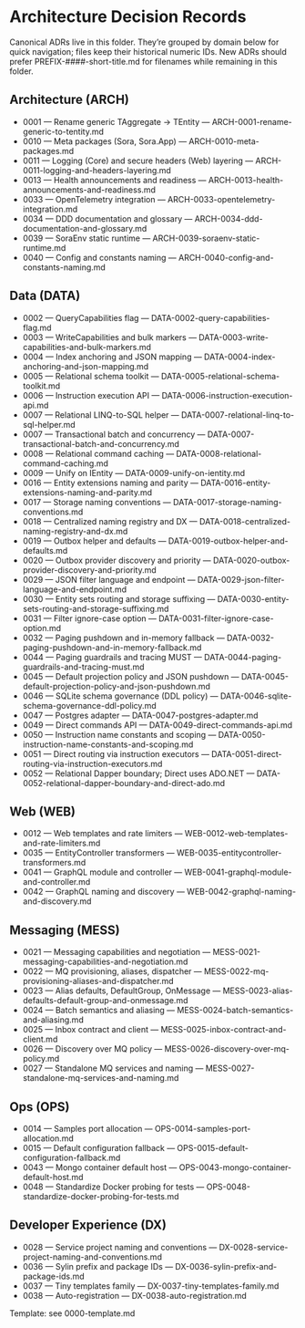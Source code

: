 # Architecture Decision Records

Canonical ADRs live in this folder. They’re grouped by domain below for quick navigation; files keep their historical numeric IDs. New ADRs should prefer PREFIX-####-short-title.md for filenames while remaining in this folder.

## Architecture (ARCH)

- 0001 — Rename generic TAggregate → TEntity — ARCH-0001-rename-generic-to-tentity.md
- 0010 — Meta packages (Sora, Sora.App) — ARCH-0010-meta-packages.md
- 0011 — Logging (Core) and secure headers (Web) layering — ARCH-0011-logging-and-headers-layering.md
- 0013 — Health announcements and readiness — ARCH-0013-health-announcements-and-readiness.md
- 0033 — OpenTelemetry integration — ARCH-0033-opentelemetry-integration.md
- 0034 — DDD documentation and glossary — ARCH-0034-ddd-documentation-and-glossary.md
- 0039 — SoraEnv static runtime — ARCH-0039-soraenv-static-runtime.md
- 0040 — Config and constants naming — ARCH-0040-config-and-constants-naming.md

## Data (DATA)

- 0002 — QueryCapabilities flag — DATA-0002-query-capabilities-flag.md
- 0003 — WriteCapabilities and bulk markers — DATA-0003-write-capabilities-and-bulk-markers.md
- 0004 — Index anchoring and JSON mapping — DATA-0004-index-anchoring-and-json-mapping.md
- 0005 — Relational schema toolkit — DATA-0005-relational-schema-toolkit.md
- 0006 — Instruction execution API — DATA-0006-instruction-execution-api.md
- 0007 — Relational LINQ-to-SQL helper — DATA-0007-relational-linq-to-sql-helper.md
- 0007 — Transactional batch and concurrency — DATA-0007-transactional-batch-and-concurrency.md
- 0008 — Relational command caching — DATA-0008-relational-command-caching.md
- 0009 — Unify on IEntity — DATA-0009-unify-on-ientity.md
- 0016 — Entity extensions naming and parity — DATA-0016-entity-extensions-naming-and-parity.md
- 0017 — Storage naming conventions — DATA-0017-storage-naming-conventions.md
- 0018 — Centralized naming registry and DX — DATA-0018-centralized-naming-registry-and-dx.md
- 0019 — Outbox helper and defaults — DATA-0019-outbox-helper-and-defaults.md
- 0020 — Outbox provider discovery and priority — DATA-0020-outbox-provider-discovery-and-priority.md
- 0029 — JSON filter language and endpoint — DATA-0029-json-filter-language-and-endpoint.md
- 0030 — Entity sets routing and storage suffixing — DATA-0030-entity-sets-routing-and-storage-suffixing.md
- 0031 — Filter ignore-case option — DATA-0031-filter-ignore-case-option.md
- 0032 — Paging pushdown and in-memory fallback — DATA-0032-paging-pushdown-and-in-memory-fallback.md
- 0044 — Paging guardrails and tracing MUST — DATA-0044-paging-guardrails-and-tracing-must.md
- 0045 — Default projection policy and JSON pushdown — DATA-0045-default-projection-policy-and-json-pushdown.md
- 0046 — SQLite schema governance (DDL policy) — DATA-0046-sqlite-schema-governance-ddl-policy.md
- 0047 — Postgres adapter — DATA-0047-postgres-adapter.md
- 0049 — Direct commands API — DATA-0049-direct-commands-api.md
- 0050 — Instruction name constants and scoping — DATA-0050-instruction-name-constants-and-scoping.md
- 0051 — Direct routing via instruction executors — DATA-0051-direct-routing-via-instruction-executors.md
- 0052 — Relational Dapper boundary; Direct uses ADO.NET — DATA-0052-relational-dapper-boundary-and-direct-ado.md

## Web (WEB)

- 0012 — Web templates and rate limiters — WEB-0012-web-templates-and-rate-limiters.md
- 0035 — EntityController transformers — WEB-0035-entitycontroller-transformers.md
- 0041 — GraphQL module and controller — WEB-0041-graphql-module-and-controller.md
- 0042 — GraphQL naming and discovery — WEB-0042-graphql-naming-and-discovery.md

## Messaging (MESS)

- 0021 — Messaging capabilities and negotiation — MESS-0021-messaging-capabilities-and-negotiation.md
- 0022 — MQ provisioning, aliases, dispatcher — MESS-0022-mq-provisioning-aliases-and-dispatcher.md
- 0023 — Alias defaults, DefaultGroup, OnMessage — MESS-0023-alias-defaults-default-group-and-onmessage.md
- 0024 — Batch semantics and aliasing — MESS-0024-batch-semantics-and-aliasing.md
- 0025 — Inbox contract and client — MESS-0025-inbox-contract-and-client.md
- 0026 — Discovery over MQ policy — MESS-0026-discovery-over-mq-policy.md
- 0027 — Standalone MQ services and naming — MESS-0027-standalone-mq-services-and-naming.md

## Ops (OPS)

- 0014 — Samples port allocation — OPS-0014-samples-port-allocation.md
- 0015 — Default configuration fallback — OPS-0015-default-configuration-fallback.md
- 0043 — Mongo container default host — OPS-0043-mongo-container-default-host.md
- 0048 — Standardize Docker probing for tests — OPS-0048-standardize-docker-probing-for-tests.md

## Developer Experience (DX)

- 0028 — Service project naming and conventions — DX-0028-service-project-naming-and-conventions.md
- 0036 — Sylin prefix and package IDs — DX-0036-sylin-prefix-and-package-ids.md
- 0037 — Tiny templates family — DX-0037-tiny-templates-family.md
- 0038 — Auto-registration — DX-0038-auto-registration.md

Template: see 0000-template.md

